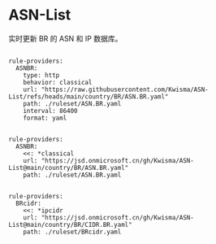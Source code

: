 
# ASN-List

实时更新 BR 的 ASN 和 IP 数据库。

<pre><code class="language-javascript">
rule-providers:
  ASNBR:
    type: http
    behavior: classical
    url: "https://raw.githubusercontent.com/Kwisma/ASN-List/refs/heads/main/country/BR/ASN.BR.yaml"
    path: ./ruleset/ASN.BR.yaml
    interval: 86400
    format: yaml
</code></pre>

<pre><code class="language-javascript">
rule-providers:
  ASNBR:
    <<: *classical
    url: "https://jsd.onmicrosoft.cn/gh/Kwisma/ASN-List@main/country/BR/ASN.BR.yaml"
    path: ./ruleset/ASN.BR.yaml
</code></pre>

<pre><code class="language-javascript">
rule-providers:
  BRcidr:
    <<: *ipcidr
    url: "https://jsd.onmicrosoft.cn/gh/Kwisma/ASN-List@main/country/BR/CIDR.BR.yaml"
    path: ./ruleset/BRcidr.yaml
</code></pre>